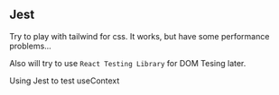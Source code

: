 ## Jest

Try to play with tailwind for css. It works, but have some performance problems...

Also will try to use `React Testing Library` for DOM Tesing later.

Using Jest to test useContext

